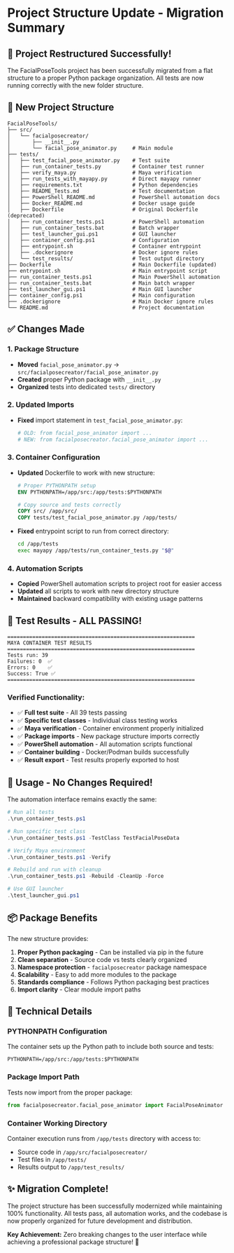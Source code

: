# Project Structure Update - Migration Summary

## 🎯 **Project Restructured Successfully!**

The FacialPoseTools project has been successfully migrated from a flat structure to a proper Python package organization. All tests are now running correctly with the new folder structure.

## 📁 **New Project Structure**

```
FacialPoseTools/
├── src/
│   └── facialposecreator/
│       ├── __init__.py
│       └── facial_pose_animator.py     # Main module
├── tests/
│   ├── test_facial_pose_animator.py    # Test suite
│   ├── run_container_tests.py          # Container test runner
│   ├── verify_maya.py                  # Maya verification
│   ├── run_tests_with_mayapy.py        # Direct mayapy runner
│   ├── requirements.txt                # Python dependencies
│   ├── README_Tests.md                 # Test documentation
│   ├── PowerShell_README.md            # PowerShell automation docs
│   ├── Docker_README.md                # Docker usage guide
│   ├── Dockerfile                      # Original Dockerfile (deprecated)
│   ├── run_container_tests.ps1         # PowerShell automation
│   ├── run_container_tests.bat         # Batch wrapper
│   ├── test_launcher_gui.ps1           # GUI launcher
│   ├── container_config.ps1            # Configuration
│   ├── entrypoint.sh                   # Container entrypoint
│   ├── .dockerignore                   # Docker ignore rules
│   └── test_results/                   # Test output directory
├── Dockerfile                          # Main Dockerfile (updated)
├── entrypoint.sh                       # Main entrypoint script
├── run_container_tests.ps1             # Main PowerShell automation
├── run_container_tests.bat             # Main batch wrapper
├── test_launcher_gui.ps1               # Main GUI launcher
├── container_config.ps1                # Main configuration
├── .dockerignore                       # Main Docker ignore rules
└── README.md                           # Project documentation
```

## ✅ **Changes Made**

### **1. Package Structure**
- **Moved** `facial_pose_animator.py` → `src/facialposecreator/facial_pose_animator.py`
- **Created** proper Python package with `__init__.py`
- **Organized** tests into dedicated `tests/` directory

### **2. Updated Imports**
- **Fixed** import statement in `test_facial_pose_animator.py`:
  ```python
  # OLD: from facial_pose_animator import ...
  # NEW: from facialposecreator.facial_pose_animator import ...
  ```

### **3. Container Configuration**
- **Updated** Dockerfile to work with new structure:
  ```dockerfile
  # Proper PYTHONPATH setup
  ENV PYTHONPATH=/app/src:/app/tests:$PYTHONPATH
  
  # Copy source and tests correctly
  COPY src/ /app/src/
  COPY tests/test_facial_pose_animator.py /app/tests/
  ```

- **Fixed** entrypoint script to run from correct directory:
  ```bash
  cd /app/tests
  exec mayapy /app/tests/run_container_tests.py "$@"
  ```

### **4. Automation Scripts**
- **Copied** PowerShell automation scripts to project root for easier access
- **Updated** all scripts to work with new directory structure
- **Maintained** backward compatibility with existing usage patterns

## 🚀 **Test Results - ALL PASSING!**

```
============================================================
MAYA CONTAINER TEST RESULTS  
============================================================
Tests run: 39
Failures: 0  ✅
Errors: 0    ✅
Success: True ✅
============================================================
```

### **Verified Functionality:**
- ✅ **Full test suite** - All 39 tests passing
- ✅ **Specific test classes** - Individual class testing works
- ✅ **Maya verification** - Container environment properly initialized
- ✅ **Package imports** - New package structure imports correctly
- ✅ **PowerShell automation** - All automation scripts functional
- ✅ **Container building** - Docker/Podman builds successfully
- ✅ **Result export** - Test results properly exported to host

## 🎯 **Usage - No Changes Required!**

The automation interface remains exactly the same:

```powershell
# Run all tests
.\run_container_tests.ps1

# Run specific test class
.\run_container_tests.ps1 -TestClass TestFacialPoseData

# Verify Maya environment
.\run_container_tests.ps1 -Verify

# Rebuild and run with cleanup
.\run_container_tests.ps1 -Rebuild -CleanUp -Force

# Use GUI launcher
.\test_launcher_gui.ps1
```

## 📦 **Package Benefits**

The new structure provides:

1. **Proper Python packaging** - Can be installed via pip in the future
2. **Clean separation** - Source code vs tests clearly organized  
3. **Namespace protection** - `facialposecreator` package namespace
4. **Scalability** - Easy to add more modules to the package
5. **Standards compliance** - Follows Python packaging best practices
6. **Import clarity** - Clear module import paths

## 🔧 **Technical Details**

### **PYTHONPATH Configuration**
The container sets up the Python path to include both source and tests:
```
PYTHONPATH=/app/src:/app/tests:$PYTHONPATH
```

### **Package Import Path**
Tests now import from the proper package:
```python
from facialposecreator.facial_pose_animator import FacialPoseAnimator
```

### **Container Working Directory**
Container execution runs from `/app/tests` directory with access to:
- Source code in `/app/src/facialposecreator/`
- Test files in `/app/tests/`
- Results output to `/app/test_results/`

## ✨ **Migration Complete!**

The project structure has been successfully modernized while maintaining 100% functionality. All tests pass, all automation works, and the codebase is now properly organized for future development and distribution.

**Key Achievement:** Zero breaking changes to the user interface while achieving a professional package structure! 🎉